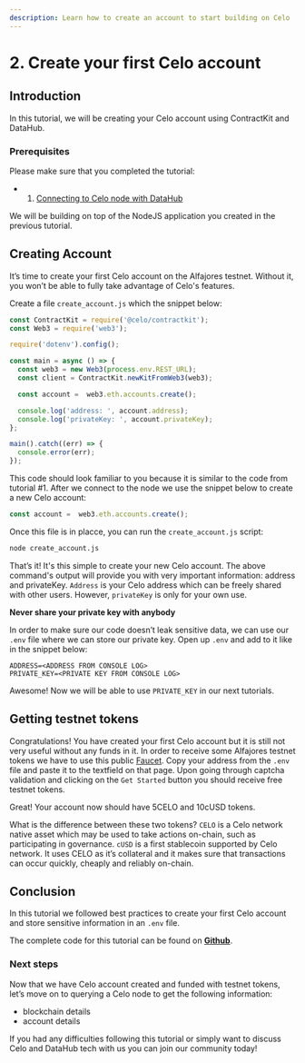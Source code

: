 ```yaml
---
description: Learn how to create an account to start building on Celo
---
```


# 2. Create your first Celo account

## Introduction

In this tutorial, we will be creating your Celo account using ContractKit and DataHub.

### Prerequisites

Please make sure that you completed the tutorial:

* 1. [Connecting to Celo node with DataHub](https://learn.figment.io/network-documentation/celo/tutorial/1.connect)

We will be building on top of the NodeJS application you created in the previous tutorial.

## Creating Account

It’s time to create your first Celo account on the Alfajores testnet. Without it, you won’t be able to fully take advantage of Celo's features.

Create a file `create_account.js` which the snippet below:

```javascript
const ContractKit = require('@celo/contractkit');
const Web3 = require('web3');

require('dotenv').config();

const main = async () => {
  const web3 = new Web3(process.env.REST_URL);
  const client = ContractKit.newKitFromWeb3(web3);

  const account =  web3.eth.accounts.create();

  console.log('address: ', account.address);
  console.log('privateKey: ', account.privateKey);
};

main().catch((err) => {
  console.error(err);
});
```

This code should look familiar to you because it is similar to the code from tutorial \#1. After we connect to the node we use the snippet below to create a new Celo account:

```javascript
const account =  web3.eth.accounts.create();
```

Once this file is in placce, you can run the `create_account.js` script:

```bash
node create_account.js
```

That’s it! It's this simple to create your new Celo account. The above command's output will provide you with very important information: address and privateKey. `Address` is your Celo address which can be freely shared with other users. However, `privateKey` is only for your own use.

**Never share your private key with anybody**

In order to make sure our code doesn’t leak sensitive data, we can use our `.env` file where we can store our private key. Open up `.env` and add to it like in the snippet below:

```text
ADDRESS=<ADDRESS FROM CONSOLE LOG>
PRIVATE_KEY=<PRIVATE KEY FROM CONSOLE LOG>
```

Awesome! Now we will be able to use `PRIVATE_KEY` in our next tutorials.

## Getting testnet tokens

Congratulations! You have created your first Celo account but it is still not very useful without any funds in it. In order to receive some Alfajores testnet tokens we have to use this public [Faucet](https://celo.org/developers/faucet). Copy your address from the `.env` file and paste it to the textfield on that page. Upon going through captcha validation and clicking on the `Get Started` button you should receive free testnet tokens.

Great! Your account now should have 5CELO and 10cUSD tokens.

What is the difference between these two tokens? `CELO` is a Celo network native asset which may be used to take actions on-chain, such as participating in governance. `cUSD` is a first stablecoin supported by Celo network. It uses CELO as it’s collateral and it makes sure that transactions can occur quickly, cheaply and reliably on-chain.

## Conclusion

In this tutorial we followed best practices to create your first Celo account and store sensitive information in an `.env` file.

The complete code for this tutorial can be found on [**Github**](https://github.com/figment-networks/tutorials/tree/main/celo/2_creating_account).

### Next steps

Now that we have Celo account created and funded with testnet tokens, let’s move on to querying a Celo node to get the following information:

* blockchain details
* account details

If you had any difficulties following this tutorial or simply want to discuss Celo and DataHub tech with us you can join our community today!

